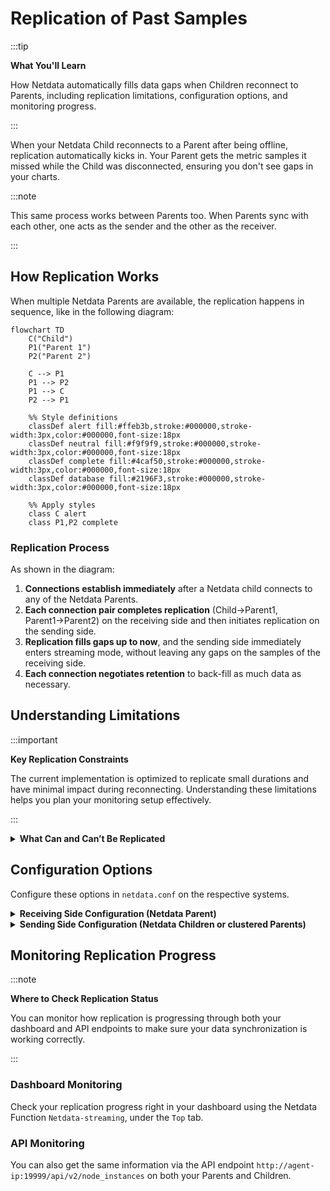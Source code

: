 # Replication of Past Samples

:::tip

**What You'll Learn**

How Netdata automatically fills data gaps when Children reconnect to Parents, including replication limitations, configuration options, and monitoring progress.

:::

When your Netdata Child reconnects to a Parent after being offline, replication automatically kicks in. Your Parent gets the metric samples it missed while the Child was disconnected, ensuring you don't see gaps in your charts.

:::note

This same process works between Parents too. When Parents sync with each other, one acts as the sender and the other as the receiver.

:::

## How Replication Works

When multiple Netdata Parents are available, the replication happens in sequence, like in the following diagram:

```mermaid
flowchart TD
    C("Child")
    P1("Parent 1")
    P2("Parent 2")
    
    C --> P1
    P1 --> P2
    P1 --> C
    P2 --> P1

    %% Style definitions
    classDef alert fill:#ffeb3b,stroke:#000000,stroke-width:3px,color:#000000,font-size:18px
    classDef neutral fill:#f9f9f9,stroke:#000000,stroke-width:3px,color:#000000,font-size:18px
    classDef complete fill:#4caf50,stroke:#000000,stroke-width:3px,color:#000000,font-size:18px
    classDef database fill:#2196F3,stroke:#000000,stroke-width:3px,color:#000000,font-size:18px

    %% Apply styles
    class C alert
    class P1,P2 complete
```

### Replication Process

As shown in the diagram:

1. **Connections establish immediately** after a Netdata child connects to any of the Netdata Parents.
2. **Each connection pair completes replication** (Child→Parent1, Parent1→Parent2) on the receiving side and then initiates replication on the sending side.
3. **Replication fills gaps up to now**, and the sending side immediately enters streaming mode, without leaving any gaps on the samples of the receiving side.
4. **Each connection negotiates retention** to back-fill as much data as necessary.

## Understanding Limitations

:::important

**Key Replication Constraints**

The current implementation is optimized to replicate small durations and have minimal impact during reconnecting. Understanding these limitations helps you plan your monitoring setup effectively.

:::

<details>
<summary><strong>What Can and Can’t Be Replicated</strong></summary><br/>

1. **Append-only replication**.
   Replication can only append samples to metrics. Only missing samples at the end of each time-series are replicated.

2. **Tier0 samples only**.
   Only `tier0` samples are replicated. Samples of higher tiers in Netdata are derived from `tier0` samples, and therefore there is no mechanism for ingesting them directly. This means that the maximum retention that can be replicated across Netdata is limited by the samples available in `tier0` of the sending Netdata.

3. **Active metrics only**.
   Only samples of metrics that are currently being collected are replicated. Archived metrics (or even archived nodes) will be replicated when and if they are collected again.

:::note

Netdata archives metrics 1 hour after they stop being collected, so Netdata Parents may miss data only if Netdata Children are disconnected for more than an hour from their Parents.

:::

<br/>
</details>

## Configuration Options

Configure these options in `netdata.conf` on the respective systems.

<details>
<summary><strong>Receiving Side Configuration (Netdata Parent)</strong></summary><br/>

| Setting                   | Description                                                                                                                      | Default |
|---------------------------|----------------------------------------------------------------------------------------------------------------------------------|---------|
| `[db].replication period` | Sets the maximum time window for replication. Remember, you're also limited by how much tier0 data your Child systems have kept. | 1 day   |

</details>

<details>
<summary><strong>Sending Side Configuration (Netdata Children or clustered Parents)</strong></summary><br/>

| Setting                              | Description                                                                                                                                                                                                                                                                                                         | Default                   |
|--------------------------------------|---------------------------------------------------------------------------------------------------------------------------------------------------------------------------------------------------------------------------------------------------------------------------------------------------------------------|---------------------------|
| `[db].replication threads`           | Controls how many parallel threads handle replication. Each thread can handle about two million samples per second, so more threads can speed up replication between Parents with lots of data.                                                                                                                     | 1 thread                  |
| `[db].cleanup obsolete charts after` | Controls how long metrics remain available for replication after collection stops. If you expect Parent maintenance to last longer than 1 hour, increase this setting. Just be aware that in dynamic environments with lots of short-lived metrics, this can increase RAM usage since metrics stay "active" longer. | 1 hour<br/>(3600 seconds) |

</details>

## Monitoring Replication Progress

:::note

**Where to Check Replication Status**

You can monitor how replication is progressing through both your dashboard and API endpoints to make sure your data synchronization is working correctly.

:::

### Dashboard Monitoring

Check your replication progress right in your dashboard using the Netdata Function `Netdata-streaming`, under the `Top` tab.

### API Monitoring

You can also get the same information via the API endpoint `http://agent-ip:19999/api/v2/node_instances` on both your Parents and Children.
